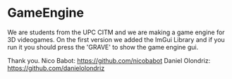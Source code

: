 # GameEngine

We are students from the UPC CITM and we are making a game engine for 3D videogames.
On the first version we added the ImGui Library and if you run it you should press the 'GRAVE' to show the game engine gui.

Thank you.
Nico Babot: https://github.com/nicobabot
Daniel Olondriz: https://github.com/danielolondriz
